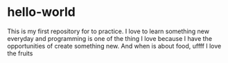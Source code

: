 # hello-world
This is my first repository for to practice.
I love to learn something new everyday and programming is one of the thing I love because I have the opportunities of create something new.
And when is about food, uffff I love the fruits
